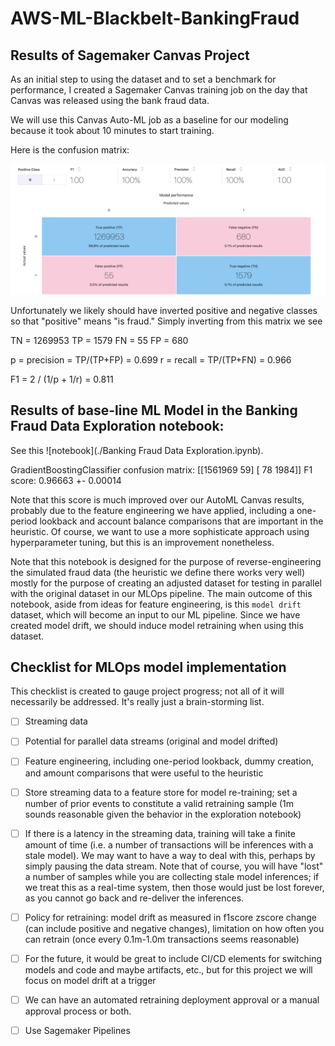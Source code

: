 # AWS-ML-Blackbelt-BankingFraud

## Results of Sagemaker Canvas Project

As an initial step to using the dataset and to set a benchmark for performance, I created a Sagemaker Canvas training job on the day that Canvas was released using the bank fraud data. 

We will use this Canvas Auto-ML job as a baseline for our modeling because it took about 10 minutes to start training.

Here is the confusion matrix:

![Sagemaker Canvas Confusion Matrix](./advanced_metrics.png)

Unfortunately we likely should have inverted positive and negative classes so that "positive" means "is fraud."  Simply inverting from this matrix we see 

TN = 1269953
TP = 1579
FN = 55
FP = 680

p = precision = TP/(TP+FP) = 0.699
r = recall = TP/(TP+FN) = 0.966

F1 = 2 / (1/p + 1/r) = 0.811

## Results of base-line ML Model in the Banking Fraud Data Exploration notebook:

See this ![notebook](./Banking Fraud Data Exploration.ipynb).

 GradientBoostingClassifier confusion matrix:
[[1561969      59]
 [     78    1984]] 
 F1 score:  0.96663 +- 0.00014

Note that this score is much improved over our AutoML Canvas results, probably due to the feature engineering we have applied, including a one-period lookback and account balance comparisons that are important in the heuristic.  Of course, we want to use a more sophisticate approach using hyperparameter tuning, but this is an improvement nonetheless.

Note that this notebook is designed for the purpose of reverse-engineering the simulated fraud data (the heuristic we define there works very well) mostly for the purpose of creating an adjusted dataset for testing in parallel with the original dataset in our MLOps pipeline.  The main outcome of this notebook, aside from ideas for feature engineering, is this `model drift` dataset, which will become an input to our ML pipeline.  Since we have created model drift, we should induce model retraining when using this dataset. 

## Checklist for MLOps model implementation

This checklist is created to gauge project progress; not all of it will necessarily be addressed.  It's really just a brain-storming list.

- [ ] Streaming data
- [ ] Potential for parallel data streams (original and model drifted)
- [ ] Feature engineering, including one-period lookback, dummy creation, and amount comparisons that were useful to the heuristic
- [ ] Store streaming data to a feature store for model re-training; set a number of prior events to constitute a valid retraining sample (1m sounds reasonable given the behavior in the exploration notebook)
- [ ] If there is a latency in the streaming data, training will take a finite amount of time (i.e. a number of transactions will be inferences with a stale model).  We may want to have a way to deal with this, perhaps by simply pausing the data stream.  Note that of course, you will have "lost" a number of samples while you are collecting stale model inferences; if we treat this as a real-time system, then those would just be lost forever, as you cannot go back and re-deliver the inferences.  
- [ ] Policy for retraining: model drift as measured in f1score zscore change (can include positive and negative changes), limitation on how often you can retrain (once every 0.1m-1.0m transactions seems reasonable)
- [ ] For the future, it would be great to include CI/CD elements for switching models and code and maybe artifacts, etc., but for this project we will focus on model drift at a trigger
- [ ] We can have an automated retraining deployment approval or a manual approval process or both. 
- [ ] Use Sagemaker Pipelines

